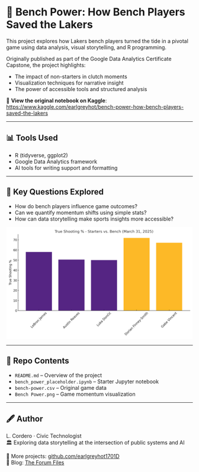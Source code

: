# 🏀 Bench Power: How Bench Players Saved the Lakers

This project explores how Lakers bench players turned the tide in a pivotal game using data analysis, visual storytelling, and R programming.

Originally published as part of the Google Data Analytics Certificate Capstone, the project highlights:
- The impact of non-starters in clutch moments
- Visualization techniques for narrative insight
- The power of accessible tools and structured analysis

🔗 **View the original notebook on Kaggle**:  
https://www.kaggle.com/earlgreyhot/bench-power-how-bench-players-saved-the-lakers

---

## 📊 Tools Used
- R (tidyverse, ggplot2)
- Google Data Analytics framework
- AI tools for writing support and formatting

---

## 🧠 Key Questions Explored
- How do bench players influence game outcomes?
- Can we quantify momentum shifts using simple stats?
- How can data storytelling make sports insights more accessible?

![Bench Momentum Chart](Bench%20Power.png)

---

## 📁 Repo Contents
- `README.md` – Overview of the project
- `bench_power_placeholder.ipynb` – Starter Jupyter notebook
- `bench-power.csv` – Original game data
- `Bench Power.png` – Game momentum visualization

---

## 🖋️ Author
L. Cordero · Civic Technologist  
🏛️ Exploring data storytelling at the intersection of public systems and AI

📂 More projects: [github.com/earlgreyhot1701D](https://github.com/earlgreyhot1701D)  
📝 Blog: [The Forum Files](https://theforumfiles.substack.com/)
